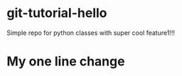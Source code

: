 # git-tutorial-hello
Simple repo for python classes with super cool feature1!!!

# My one line change

